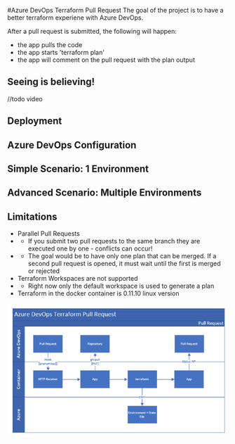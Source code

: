 #Azure DevOps Terraform Pull Request
The goal of the project is to have a better terraform experiene with Azure DevOps.

After a pull request is submitted, the following will happen:

* the app pulls the code
* the app starts 'terraform plan'
* the app will comment on the pull request with the plan output

## Seeing is believing!

//todo video

## Deployment

## Azure DevOps Configuration

## Simple Scenario: 1 Environment

## Advanced Scenario: Multiple Environments

## Limitations

* Parallel Pull Requests
* * If you submit two pull requests to the same branch they are executed one by one - conflicts can occur!
* * The goal would be to have only one plan that can be merged. If a second pull request is opened, it must wait until the first is merged or rejected
* Terraform Workspaces are not supported
* * Right now only the default workspace is used to generate a plan
* Terraform in the docker container is 0.11.10 linux version

![Flow](/docs/flow.png "terraform pull request flow")